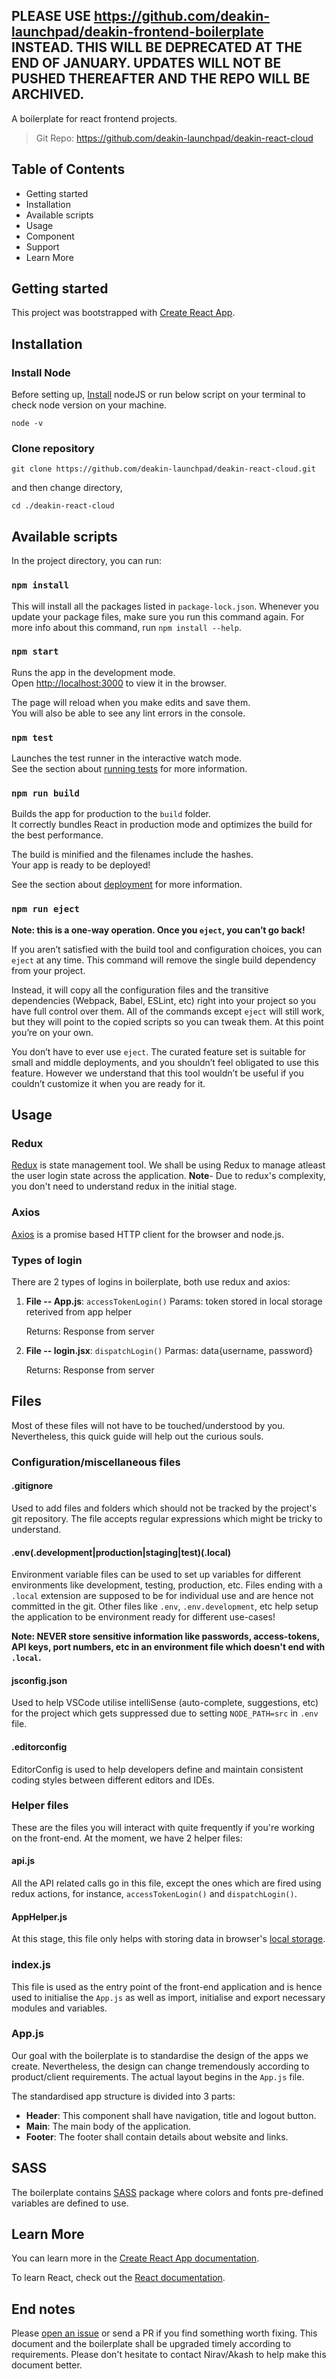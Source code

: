 ## **PLEASE USE https://github.com/deakin-launchpad/deakin-frontend-boilerplate INSTEAD. THIS WILL BE DEPRECATED AT THE END OF JANUARY. UPDATES WILL NOT BE PUSHED THEREAFTER AND THE REPO WILL BE ARCHIVED.**

A boilerplate for react frontend projects.

> Git Repo: https://github.com/deakin-launchpad/deakin-react-cloud

## Table of Contents

 - Getting started
 - Installation
 - Available scripts
 - Usage
 - Component
 - Support
 - Learn More

## Getting started

This project was bootstrapped with [Create React App](https://github.com/facebook/create-react-app). 

## Installation

### Install Node

Before setting up, [Install](https://nodejs.org/en/download/) nodeJS or run below script on your terminal to check node version on your machine.

    node -v

### Clone repository

    git clone https://github.com/deakin-launchpad/deakin-react-cloud.git

and then change directory,

    cd ./deakin-react-cloud

## Available scripts

In the project directory, you can run:

### `npm install`

This will install all the packages listed in `package-lock.json`. Whenever you update your package files, make sure you run this command again. For more info about this command, run `npm install --help`.

### `npm start`

Runs the app in the development mode.  
Open  [http://localhost:3000](http://localhost:3000/)  to view it in the browser.

The page will reload when you make edits and save them.  
You will also be able to see any lint errors in the console.

### `npm test`

Launches the test runner in the interactive watch mode.<br>
See the section about [running tests](https://facebook.github.io/create-react-app/docs/running-tests) for more information.

### `npm run build`

Builds the app for production to the `build` folder.<br>
It correctly bundles React in production mode and optimizes the build for the best performance.

The build is minified and the filenames include the hashes.<br>
Your app is ready to be deployed!

See the section about [deployment](https://facebook.github.io/create-react-app/docs/deployment) for more information.

### `npm run eject`

**Note: this is a one-way operation. Once you `eject`, you can’t go back!**

If you aren’t satisfied with the build tool and configuration choices, you can `eject` at any time. This command will remove the single build dependency from your project.

Instead, it will copy all the configuration files and the transitive dependencies (Webpack, Babel, ESLint, etc) right into your project so you have full control over them. All of the commands except `eject` will still work, but they will point to the copied scripts so you can tweak them. At this point you’re on your own.

You don’t have to ever use `eject`. The curated feature set is suitable for small and middle deployments, and you shouldn’t feel obligated to use this feature. However we understand that this tool wouldn’t be useful if you couldn’t customize it when you are ready for it.

## Usage

### Redux

[Redux](https://redux.js.org) is state management tool. We shall be using Redux to manage atleast the user login state across the application. 
**Note**- Due to redux's complexity, you don't need to understand redux in the initial stage.

### Axios

[Axios](https://github.com/axios/axios) is a promise based HTTP client for the browser and node.js.

### Types of login

There are 2 types of logins in boilerplate, both use redux and axios:

 1. **File -- App.js**: `accessTokenLogin()`
    Params: token stored in local storage reterived from app helper

    Returns: Response from server
        
2.  **File -- login.jsx**: `dispatchLogin()`
    Parmas: data{username, password}

    Returns: Response from server

## Files

Most of these files will not have to be touched/understood by you. Nevertheless, this quick guide will help out the curious souls.

### Configuration/miscellaneous files

#### .gitignore
Used to add files and folders which should not be tracked by the project's git repository. The file accepts regular expressions which might be tricky to understand.

#### .env(.development|production|staging|test)(.local)
Environment variable files can be used to set up variables for different environments like development, testing, production, etc. Files ending with a `.local` extension are supposed to be for individual use and are hence not committed in the git. Other files like `.env`, `.env.development`, etc help setup the application to be environment ready for different use-cases! 

**Note: NEVER store sensitive information like passwords, access-tokens, API keys, port numbers, etc in an environment file which doesn't end with `.local`.**

 #### jsconfig.json
 Used to help VSCode utilise intelliSense (auto-complete, suggestions, etc) for the project which gets suppressed due to setting `NODE_PATH=src` in `.env` file.

#### .editorconfig
EditorConfig is used to help developers define and maintain consistent coding styles between different editors and IDEs. 
 
 ### Helper files
 These are the files you will interact with quite frequently if you're working on the front-end. At the moment, we have 2 helper files:
 
 #### api.js
 All the API related calls go in this file, except the ones which are fired using redux actions, for instance, `accessTokenLogin()` and `dispatchLogin()`.

#### AppHelper.js
At this stage, this file only helps with storing data in browser's [local storage](https://www.w3schools.com/jsref/prop_win_localstorage.asp).
 
 ### index.js

This file is used as the entry point of the front-end application and is hence used to initialise the `App.js` as well as import, initialise and export necessary modules and variables.

### App.js

Our goal with the boilerplate is to standardise the design of the apps we create. Nevertheless, the design can change tremendously according to product/client requirements. The actual layout begins in the `App.js` file.

The standardised app structure is divided into 3 parts:
 - **Header**: This component shall have navigation, title and logout button.
 - **Main**: The main body of the application.
 - **Footer**: The footer shall contain details about website and links.

## SASS

The boilerplate contains [SASS](https://sass-lang.com/guide) package where colors and fonts pre-defined variables are defined to use.

## Learn More

You can learn more in the  [Create React App documentation](https://facebook.github.io/create-react-app/docs/getting-started).

To learn React, check out the  [React documentation](https://reactjs.org/).

## End notes

Please [open an issue](https://github.com/deakin-launchpad/deakin-react-cloud/issues/new) or send a PR if you find something worth fixing. This document and the boilerplate shall be upgraded timely according to requirements. Please don't hesitate to contact Nirav/Akash to help make this document better.
